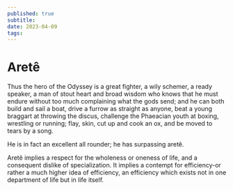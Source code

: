 ```yaml
---
published: true
subtitle:
date: 2023-04-09
tags: 
---
```


# Aretê

Thus the hero of the Odyssey is a great fighter, a wily schemer, a ready speaker, a man of stout heart and broad wisdom who knows that he must endure without too much complaining what the gods send; and he can both build and sail a boat, drive a furrow as straight as anyone, beat a young braggart at throwing the discus, challenge the Phaeacian youth at boxing, wrestling or running; flay, skin, cut up and cook an ox, and be moved to tears by a song.

He is in fact an excellent all rounder; he has surpassing aretê.

Aretê implies a respect for the wholeness or oneness of life, and a consequent dislike of specialization. It implies a contempt for efficiency-or rather a much higher idea of efficiency, an efficiency which exists not in one department of life but in life itself.
